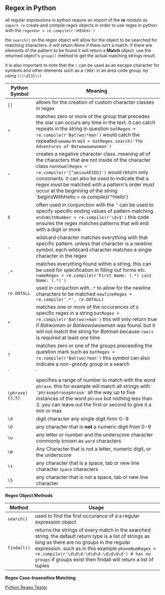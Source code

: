 ## Regex in Python

all regular expressions in python require an import of the **re** module as `import re`
create and compile regex objects in order to use regex in python with the `regexVar = re.compile(r'<REGEX>')`

the `search()` on the regex object will allow for the object to be searched for matching characters. it will return *None* if there isn't a match. if there are elements of the pattern to be found it will return a **Match** object. use the returned object's `group()` method to get the actual matching strings result

it is also important to note that the `\` can be used as an escape character for symbols and other elements such as a `(909)` in an area code group. by using `(\(\d{3}\))`

Python Symbol | Meaning
------------- | -------
`[]` | allows for the creation of custom character classes in regex
`*` | matches zero or more of the group that precedes the star can occurs any time in the text. it can catch repeats in the string in question `batRegex = re.compile(r'Bat(wo)*man')` would catch the repeated `wowow` in `mo3 = batRegex.search('The Adventures of Batwowowowoman')`
`^` | creates a negative character class. meaning all of the characters that are not inside of the character class `nonVowelRegex = re.compile(r'[^aeiouAEIOU]')` would return only consonants. it can also be used to indicate that a regex must be matched with a pattern's order  must occur at the beginning of the string `beginsWithHello = re.compile(r'^Hello')
`$` | often used in conjunction with the `^` can be used to specify specific ending values of pattern matching. `endsWithNumber = re.compile(r'\d+$')` this code ensures the regex matches patterns that will end with a digit or more
`.` | wildcard character matches everything with that specific pattern. unless that character is a newline symbol. each wildcard character matches a single character in the regex
`.*` | matches everything found within a string. this can be used for specification in filling out forms etc. `nameRegex = re.compile(r'First Name: (.*) Last Name: (.*)')`
`re.DOTALL` | used in conjuction with `.*` to allow for the newline characters to be matched `newlineRegex = re.compile('.*', re.DOTALL)`
`+` | matches one or more of the occurances of s specific regex in a string `batRegex = re.compile(r'Bat(wo)+man')` this will only return true if *Batwoman* or *Batwowowowman* was found. but it will not match the string for *Batman* because `(wo)+` is required at least *one* time 
`?` | matches zero or one of the groups preceeding the question mark such as `batRegex = re.compile(r'Bat(wo)?man')` this symbol can also indicate a *non-greedy* group in a search
`|`  | used for matching multiple instances of an expression such as `heroRegex = re.compile (r'Batman|Tina Fey')`  
`(phrase){3,5}` | specifies a range of number to match with the word `phrase`. this for example will match all strings with `'phrasephrasephrase'` all the way up to five instances of the word `phrase` but nothing less than 3. you can leave out the first or second to give it a min or max
`\d` | digit character any single digit fomr 0-9
`\D` | any character that is **not** a numeric digit from 0-9
`\w` | any letter or number and the underscore character commonly known as `word` characters
`\W` | Any Character that is not a letter, numeric digit, or the underscore
`\s` | any character that is a space, tab or new line character `space` characters
`\S` | any character that is not a space, tab or new line character


**Regex Object Methods**

Method | Usage
------- | ------
`search()` | used to find the first occurance of a a regular expression object
`findall()` | returns the strings of every match in the searched string. the default return type is a list of strings as long as there are no groups in the regular expression. such as in this example `phoneNumRegex = re.compile(r'\d\d\d-\d\d\d-\d\d\d\d') # has no groups` if groups exist then findall will return a list of tuples

**Regex Case-Insensitive Matching**


[Python Regex Tester](https://pythex.org/)